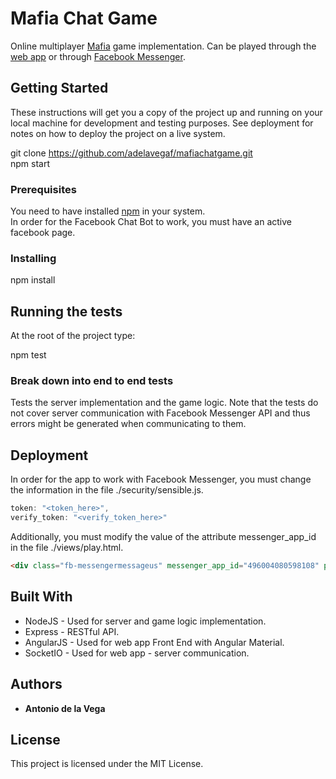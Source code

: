 # Mafia Chat Game

Online multiplayer [Mafia](https://en.wikipedia.org/wiki/Mafia_(party_game)) game implementation. Can be played through the [web app](https://mafiachatgame.herokuapp.com) or through [Facebook Messenger](https://facebook.com/mafiachatgame).

## Getting Started

These instructions will get you a copy of the project up and running on your local machine for development and testing purposes. See deployment for notes on how to deploy the project on a live system.  

git clone https://github.com/adelavegaf/mafiachatgame.git  
npm start  

### Prerequisites

You need to have installed [npm](https://www.npmjs.com/) in your system.  
In order for the Facebook Chat Bot to work, you must have an active facebook page.  

### Installing

npm install  

## Running the tests

At the root of the project type:

npm test

### Break down into end to end tests

Tests the server implementation and the game logic. Note that the tests do not cover server communication with Facebook Messenger API and thus errors might be generated when communicating to them.

## Deployment


In order for the app to work with Facebook Messenger, you must change the information in the file ./security/sensible.js.

```javascript
token: "<token_here>",
verify_token: "<verify_token_here>"
```

Additionally, you must modify the value of the attribute messenger_app_id in the file ./views/play.html.

```html
<div class="fb-messengermessageus" messenger_app_id="496004080598108" page_id="1691882611078540" color="white" size="xlarge">
```

## Built With

* NodeJS - Used for server and game logic implementation.
* Express - RESTful API.
* AngularJS - Used for web app Front End with Angular Material.
* SocketIO - Used for web app - server communication.

## Authors

* **Antonio de la Vega**

## License

This project is licensed under the MIT License.